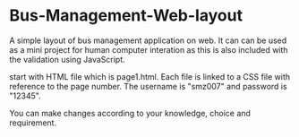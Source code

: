 # Bus-Management-Web-layout
A simple layout of bus management application on web. It can can be used as a mini project for human computer interation as this is also included with the validation using JavaScript.

start with HTML file which is page1.html. Each file is linked to a CSS file with reference to the page number. 
The username is "smz007" and password is "12345".

You can make changes according to your knowledge, choice and requirement.
